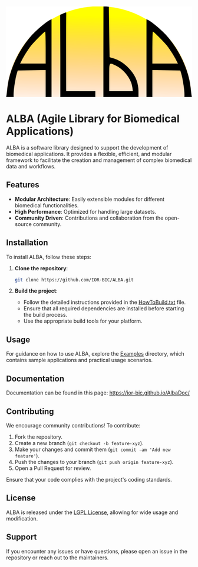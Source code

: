 ![Logo](LogoALBA.png)

# ALBA (Agile Library for Biomedical Applications)

ALBA is a software library designed to support the development of biomedical applications. It provides a flexible, efficient, and modular framework to facilitate the creation and management of complex biomedical data and workflows.

## Features
- **Modular Architecture**: Easily extensible modules for different biomedical functionalities.
- **High Performance**: Optimized for handling large datasets.
- **Community Driven**: Contributions and collaboration from the open-source community.

## Installation
To install ALBA, follow these steps:

1. **Clone the repository**:
   ```bash
   git clone https://github.com/IOR-BIC/ALBA.git
   ```
   
2. **Build the project**:
   - Follow the detailed instructions provided in the [HowToBuild.txt](./HowToBuild.txt) file.
   - Ensure that all required dependencies are installed before starting the build process.
   - Use the appropriate build tools for your platform.

## Usage
For guidance on how to use ALBA, explore the [Examples](./Examples) directory, which contains sample applications and practical usage scenarios.

## Documentation
Documentation can be found in this page: https://ior-bic.github.io/AlbaDoc/

## Contributing
We encourage community contributions! To contribute:

1. Fork the repository.
2. Create a new branch (`git checkout -b feature-xyz`).
3. Make your changes and commit them (`git commit -am 'Add new feature'`).
4. Push the changes to your branch (`git push origin feature-xyz`).
5. Open a Pull Request for review.

Ensure that your code complies with the project's coding standards.

## License
ALBA is released under the [LGPL License](./LICENSE.txt), allowing for wide usage and modification.

## Support
If you encounter any issues or have questions, please open an issue in the repository or reach out to the maintainers.
